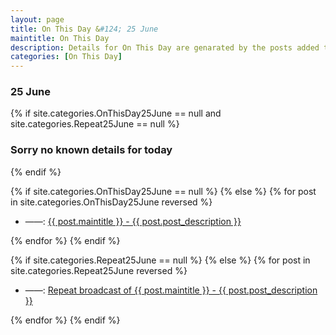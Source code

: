 ```yaml
---
layout: page
title: On This Day &#124; 25 June
maintitle: On This Day
description: Details for On This Day are genarated by the posts added to the website so the content is subject to changes/updates over time.
categories: [On This Day]
---
```


<h3>25 June</h3>

{% if site.categories.OnThisDay25June == null and site.categories.Repeat25June == null %}
  <h3>Sorry no known details for today</h3>
{% endif %}

{% if site.categories.OnThisDay25June == null %}
{% else %}
{% for post in site.categories.OnThisDay25June reversed %}
<ul>
<li> ——: <a href="{{ post.url }}">{{ post.maintitle }} - {{ post.post_description }}</a></li>
</ul>
{% endfor %}
{% endif %}

{% if site.categories.Repeat25June == null %}
{% else %}
{% for post in site.categories.Repeat25June reversed %}
<ul>
<li> ——: <a href="{{ post.url }}">Repeat broadcast of {{ post.maintitle }} - {{ post.post_description }}</a></li>
</ul>
{% endfor %}
{% endif %}
